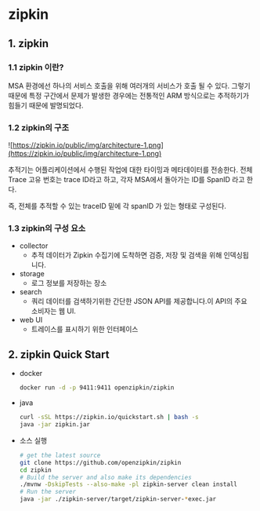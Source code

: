 # zipkin

## 1. zipkin

### 1.1 zipkin 이란?

MSA 환경에선 하나의 서비스 호출을 위해 여러개의 서비스가 호출 될 수 있다. 그렇기 때문에 특정 구간에서 문제가 발생한 경우에는 전통적인 ARM 방식으로는 추적하기가 힘들기 때문에 발명되었다.

### 1.2 zipkin의 구조

![https://zipkin.io/public/img/architecture-1.png](https://zipkin.io/public/img/architecture-1.png)

추적기는 어플리케이션에서 수행된 작업에 대한 타이밍과 메타데이터를 전송한다. 전체 Trace 고유 번호는 trace ID라고 하고, 각자 MSA에서 돌아가는 ID를 SpanID 라고 한다.

즉, 전체를 추적할 수 있는 traceID 밑에 각 spanID 가 있는 형태로 구성된다.

### 1.3 zipkin의 구성 요소

- collector
    - 추적 데이터가 Zipkin 수집기에 도착하면 검증, 저장 및 검색을 위해 인덱싱됩니다.
- storage
    - 로그 정보를 저장하는 장소
- search
    - 쿼리 데이터를 검색하기위한 간단한 JSON API를 제공합니다.이 API의 주요 소비자는 웹 UI.
- web UI
    - 트레이스를 표시하기 위한 인터페이스

## 2. zipkin Quick Start

- docker
  
    ```bash
    docker run -d -p 9411:9411 openzipkin/zipkin
    ```
    
- java
  
    ```bash
    curl -sSL https://zipkin.io/quickstart.sh | bash -s
    java -jar zipkin.jar
    ```
    
- 소스 실행
  
    ```bash
    # get the latest source
    git clone https://github.com/openzipkin/zipkin
    cd zipkin
    # Build the server and also make its dependencies
    ./mvnw -DskipTests --also-make -pl zipkin-server clean install
    # Run the server
    java -jar ./zipkin-server/target/zipkin-server-*exec.jar
    ```